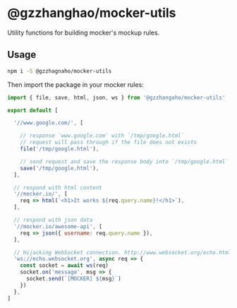 # @gzzhanghao/mocker-utils

Utility functions for building mocker's mockup rules.

## Usage

```bash
npm i -S @gzzhagnaho/mocker-utils
```

Then import the package in your mocker rules:

```javascript
import { file, save, html, json, ws } from '@gzzhangaho/mocker-utils'

export default [

  '//www.google.com/', [

    // response `www.google.com` with `/tmp/google.html`
    // request will pass through if the file does not exists
    file('/tmp/google.html'),

    // send request and save the response body into `/tmp/google.html`
    save('/tmp/google.html'),
  ],

  // respond with html content
  '//mocker.io/', [
    req => html(`<h1>It works ${req.query.name}!</h1>`),
  ],

  // respond with json data
  '//mocker.io/awesome-api', [
    req => json({ username: req.query.name }),
  ],

  // Hijacking WebSocket connection. http://www.websocket.org/echo.html
  'ws://echo.websocket.org', async req => {
    const socket = await ws(req)
    socket.on('message', msg => {
      socket.send(`[MOCKER] ${msg}`)
    })
  },
]
```
